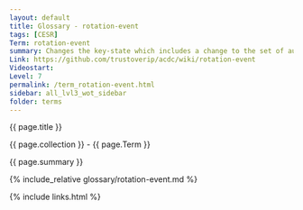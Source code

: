 ```yaml
---
layout: default
title: Glossary - rotation-event
tags: [CESR]
Term: rotation-event
summary: Changes the key-state which includes a change to the set of authoritative keypairs for an AID
Link: https://github.com/trustoverip/acdc/wiki/rotation-event
Videostart: 
Level: 7
permalink: /term_rotation-event.html
sidebar: all_lvl3_wot_sidebar
folder: terms
---
```


{{ page.title }}

{{ page.collection }} - {{ page.Term }}

   {{ page.summary }}

{% include_relative glossary/rotation-event.md %}

 {% include links.html %} 
